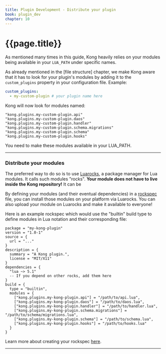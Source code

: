 ```yaml
---
title: Plugin Development - Distribute your plugin
book: plugin_dev
chapter: 10
---
```


# {{page.title}}

As mentioned many times in this guide, Kong heavily relies on your modules being available in your `LUA_PATH` under specific names.

As already mentioned in the [file structure] chapter, we make Kong aware that it has to look for your plugin's modules by adding it to the `custom_plugins` property in your configuration file. Example:

```yaml
custom_plugins:
  - my-custom-plugin # your plugin name here
```

Kong will now look for modules named:

```
"kong.plugins.my-custom-plugin.api"
"kong.plugins.my-custom-plugin.daos"
"kong.plugins.my-custom-plugin.handler"
"kong.plugins.my-custom-plugin.schema.migrations"
"kong.plugins.my-custom-plugin.schema"
"kong.plugins.my-custom-plugin.hooks"
```

You need to make these modules available in your LUA_PATH.

---

### Distribute your modules

The preferred way to do so is to use [Luarocks](https://luarocks.org/), a package manager for Lua modules. It calls such modules "rocks". **Your module does not have to live inside the Kong repository!** It can be

By defining your modules (and their eventual dependencies) in a [rockspec] file, you can install those modules on your platform via Luarocks. You can also upload your module on Luarocks and make it available to everyone!

Here is an example rockspec which would use the "builtin" build type to define modules in Lua notation and their corresponding file:

```
package = "my-kong-plugin"
version = "1.0-1"
source = {
  url = "..."
}
description = {
  summary = "A Kong plugin.",
  license = "MIT/X11"
}
dependencies = {
  "lua ~> 5.1"
  -- If you depend on other rocks, add them here
}
build = {
  type = "builtin",
  modules = {
    ["kong.plugins.my-kong-plugin.api"] = "/path/to/api.lua",
    ["kong.plugins.my-kong-plugin.daos"] = "/path/to/daos.lua",
    ["kong.plugins.my-kong-plugin.handler"] = "/path/to/handler.lua",
    ["kong.plugins.my-kong-plugin.schema.migrations"] = "/path/to/schema/migrations.lua",
    ["kong.plugins.my-kong-plugin.schema"] = "/path/to/schema.lua",
    ["kong.plugins.my-kong-plugin.hooks"] = "/path/to/hooks.lua"
  }
}
```

Learn more about creating your rockspec [here][rockspec].

---

[rockspec]: https://github.com/keplerproject/luarocks/wiki/Creating-a-rock
